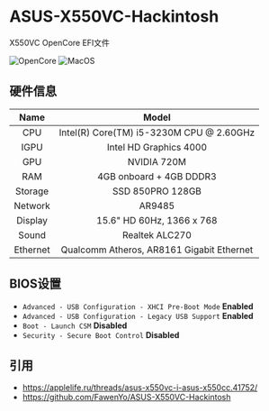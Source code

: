 # ASUS-X550VC-Hackintosh
X550VC OpenCore EFI文件

![OpenCore](https://img.shields.io/badge/OpenCore-v0.6.4-green)
![MacOS](https://img.shields.io/badge/Mac%20OS-v10.13.6%20(17G66)-blue)

## **硬件信息**
|     Name     |        Model        |
| :----------: | :-----------------: |
|     CPU      |      Intel(R) Core(TM) i5-3230M CPU @ 2.60GHz      |
|     IGPU     |      Intel HD Graphics 4000      |
|     GPU      |      NVIDIA 720M      |
|     RAM      |      4GB onboard + 4GB DDDR3      |
|     Storage  |      SSD 850PRO 128GB      |
|     Network  |      AR9485|
|     Display  |      15.6" HD 60Hz, 1366 x 768      |
|     Sound    |      Realtek ALC270      |
|     Ethernet |      Qualcomm Atheros, AR8161 Gigabit Ethernet      |

## **BIOS设置**
* `Advanced - USB Configuration - XHCI Pre-Boot Mode` **Enabled**
* `Advanced - USB Configuration - Legacy USB Support` **Enabled**
* `Boot - Launch CSM` **Disabled**
* `Security - Secure Boot Control` **Disabled**


## **引用**
* https://applelife.ru/threads/asus-x550vc-i-asus-x550cc.41752/
* https://github.com/FawenYo/ASUS-X550VC-Hackintosh